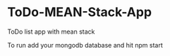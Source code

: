 # ToDo-MEAN-Stack-App
ToDo list app with mean stack 


To run add your mongodb database and hit npm start
